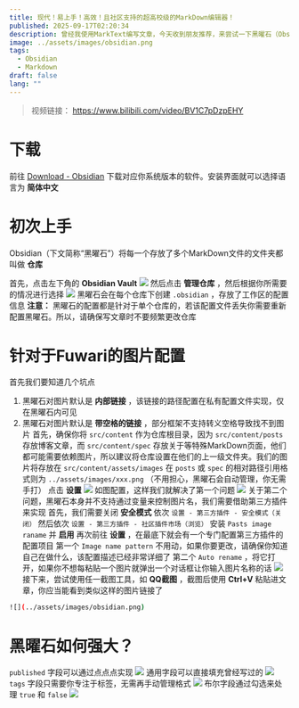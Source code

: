 ```yaml
---
title: 现代！易上手！高效！且社区支持的超高校级的MarkDown编辑器！
published: 2025-09-17T02:20:34
description: 曾经我使用MarkText编写文章，今天收到朋友推荐，来尝试一下黑曜石（Obsidian），发现真的很好用，且社区完善！
image: ../assets/images/obsidian.png
tags:
  - Obsidian
  - Markdown
draft: false
lang: ""
---
```

> 视频链接： https://www.bilibili.com/video/BV1C7pDzpEHY
# 下载
前往 [Download - Obsidian](https://obsidian.md/download) 下载对应你系统版本的软件。安装界面就可以选择语言为 **简体中文**
# 初次上手
Obsidian（下文简称“黑曜石”）将每一个存放了多个MarkDown文件的文件夹都叫做 **仓库** 

首先，点击左下角的 **Obsidian  Vault** 
![](../assets/images/obsidian-1.png)
然后点击 **管理仓库** ，然后根据你所需要的情况进行选择
![](../assets/images/obsidian-2.png)
黑曜石会在每个仓库下创建 `.obsidian` ，存放了工作区的配置信息
**注意：** 黑曜石的配置都是针对于单个仓库的，若该配置文件丢失你需要重新配置黑曜石。所以，请确保写文章时不要频繁更改仓库
# 针对于Fuwari的图片配置
首先我们要知道几个坑点
1. 黑曜石对图片默认是 **内部链接** ，该链接的路径配置在私有配置文件实现，仅在黑曜石内可见
2. 黑曜石对图片默认是 **带空格的链接** ，部分框架不支持转义空格导致找不到图片
首先，确保你将 `src/content` 作为仓库根目录，因为 `src/content/posts` 存放博客文章，而 `src/content/spec` 存放关于等特殊MarkDown页面，他们都可能需要依赖图片，所以建议将仓库设置在他们的上一级文件夹。我们的图片将存放在 `src/content/assets/images` 在 `posts` 或 `spec` 的相对路径引用格式则为 `../assets/images/xxx.png` （不用担心，黑曜石会自动管理，你无需手打）
点击 **设置** 
![](../assets/images/obsidian-3.png)
如图配置，这样我们就解决了第一个问题
![](../assets/images/obsidian-4.png)
关于第二个问题，黑曜石本身并不支持通过变量来控制图片名，我们需要借助第三方插件来实现
首先，我们需要关闭 **安全模式**
依次 `设置 - 第三方插件 - 安全模式（关闭）`
然后依次 `设置 - 第三方插件 - 社区插件市场（浏览）`
安装 `Pasts image raname` 并 **启用**
再次前往 **设置** ，在最底下就会有一个专门配置第三方插件的配置项目
第一个 `Image name pattern` 不用动，如果你要更改，请确保你知道自己在做什么，该配置描述已经非常详细了
第二个 `Auto rename` ，将它打开，如果你不想每粘贴一个图片就弹出一个对话框让你输入图片名称的话
![](../assets/images/obsidian-5.png)
接下来，尝试使用任一截图工具，如 **QQ截图** ，截图后使用 **Ctrl+V** 粘贴进文章，你应当能看到类似这样的图片链接了
```bash
![](../assets/images/obsidian.png)
```
# 黑曜石如何强大？
`published` 字段可以通过点点点实现
![](../assets/images/obsidian-6.png)
通用字段可以直接填充曾经写过的
![](../assets/images/obsidian-7.png)
`tags` 字段只需要你专注于标签，无需再手动管理格式
![](../assets/images/obsidian-8.png)
布尔字段通过勾选来处理 `true` 和 `false`
![](../assets/images/obsidian-9.png)